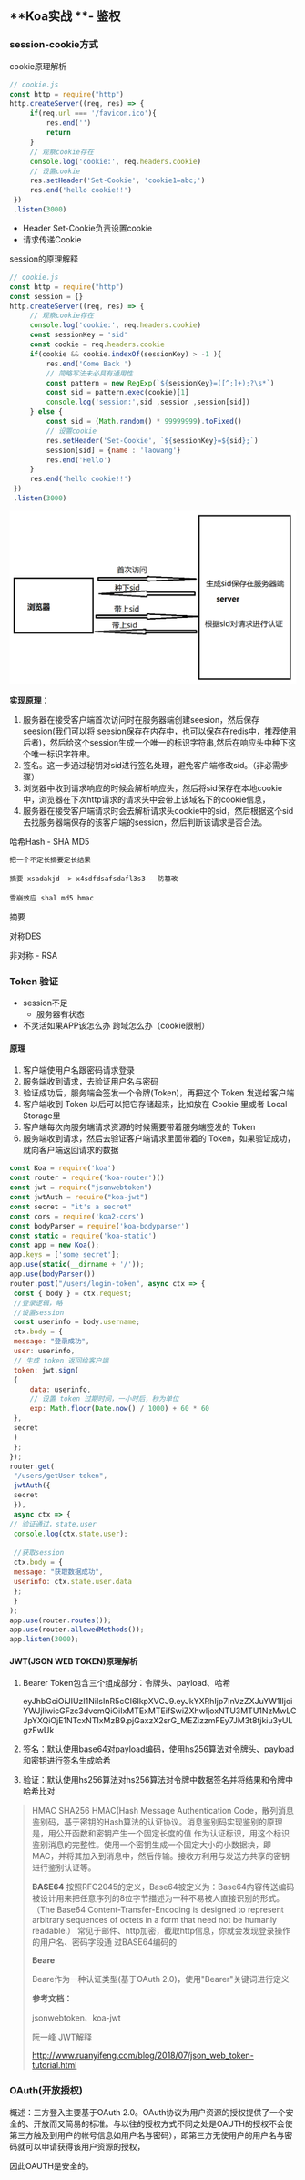 ## **Koa实战 **- **鉴权**

### **session-cookie**方式

cookie原理解析

```js
// cookie.js
const http = require("http")
http.createServer((req, res) => {
     if(req.url === '/favicon.ico'){
         res.end('')
         return
     }
     // 观察cookie存在
     console.log('cookie:', req.headers.cookie)
     // 设置cookie
     res.setHeader('Set-Cookie', 'cookie1=abc;')
     res.end('hello cookie!!')
 })
 .listen(3000)
```

- Header Set-Cookie负责设置cookie 
- 请求传递Cookie

session的原理解释

```js
// cookie.js
const http = require("http")
const session = {}
http.createServer((req, res) => {
     // 观察cookie存在
     console.log('cookie:', req.headers.cookie)
     const sessionKey = 'sid'
     const cookie = req.headers.cookie
     if(cookie && cookie.indexOf(sessionKey) > -1 ){
         res.end('Come Back ')
         // 简略写法未必具有通用性
         const pattern = new RegExp(`${sessionKey}=([^;]+);?\s*`)
         const sid = pattern.exec(cookie)[1]
         console.log('session:',sid ,session ,session[sid])
     } else {
         const sid = (Math.random() * 99999999).toFixed()
         // 设置cookie
         res.setHeader('Set-Cookie', `${sessionKey}=${sid};`)
         session[sid] = {name : 'laowang'}
         res.end('Hello')
     }
     res.end('hello cookie!!')
 })
 .listen(3000)
```

<img src="../.vuepress/public/assets/img/node/session.png" alt="1604728604168" style="zoom:80%;" />

**实现原理**： 

1. 服务器在接受客户端⾸次访问时在服务器端创建seesion，然后保存seesion(我们可以将 seesion保存在内存中，也可以保存在redis中，推荐使用后者)，然后给这个session生成⼀个唯⼀的标识字符串,然后在响应头中种下这个唯⼀标识字符串。 
2. 签名。这⼀步通过秘钥对sid进行签名处理，避免客户端修改sid。（非必需步骤） 
3. 浏览器中收到请求响应的时候会解析响应头，然后将sid保存在本地cookie中，浏览器在下次http请求的请求头中会带上该域名下的cookie信息， 
4. 服务器在接受客户端请求时会去解析请求头cookie中的sid，然后根据这个sid去找服务器端保存的该客户端的session，然后判断该请求是否合法。

哈希Hash - SHA MD5 

```reStructuredText
把⼀个不定⻓摘要定⻓结果 

摘要 xsadakjd -> x4sdfdsafsdafl3s3 - 防篡改 

雪崩效应 shal md5 hmac
```

摘要 

对称DES

非对称 - RSA

### **Token** **验证**

- session不足
  - 服务器有状态 
- 不灵活如果APP该怎么办 跨域怎么办（cookie限制）

#### 原理

1.  客户端使用户名跟密码请求登录 
2.  服务端收到请求，去验证用户名与密码 
3.  验证成功后，服务端会签发⼀个令牌(Token)，再把这个 Token 发送给客户端 
4.  客户端收到 Token 以后可以把它存储起来，比如放在 Cookie 里或者 Local Storage里 
5.  客户端每次向服务端请求资源的时候需要带着服务端签发的 Token  
6.  服务端收到请求，然后去验证客户端请求里面带着的 Token，如果验证成功，就向客户端返回请求的数据

```js
const Koa = require('koa')
const router = require('koa-router')()
const jwt = require("jsonwebtoken")
const jwtAuth = require("koa-jwt")
const secret = "it's a secret"
const cors = require('koa2-cors')
const bodyParser = require('koa-bodyparser')
const static = require('koa-static')
const app = new Koa();
app.keys = ['some secret'];
app.use(static(__dirname + '/'));
app.use(bodyParser())
router.post("/users/login-token", async ctx => {
 const { body } = ctx.request;
 //登录逻辑，略
 //设置session
 const userinfo = body.username;
 ctx.body = {
 message: "登录成功",
 user: userinfo,
 // 生成 token 返回给客户端
 token: jwt.sign(
 {
     data: userinfo,
     // 设置 token 过期时间，⼀小时后，秒为单位
     exp: Math.floor(Date.now() / 1000) + 60 * 60
 },
 secret
 )
 };
});
router.get(
 "/users/getUser-token",
 jwtAuth({
 secret
 }),
 async ctx => {
// 验证通过，state.user
 console.log(ctx.state.user);
 
 //获取session
 ctx.body = {
 message: "获取数据成功",
 userinfo: ctx.state.user.data
 };
 }
);
app.use(router.routes());
app.use(router.allowedMethods());
app.listen(3000);
```



#### JWT(JSON WEB TOKEN)原理解析

1. Bearer Token包含三个组成部分：令牌头、payload、哈希 

   eyJhbGciOiJIUzI1NiIsInR5cCI6IkpXVCJ9.eyJkYXRhIjp7InVzZXJuYW1lIjoiYWJjIiwicGFzc3dvcmQiOiIxMTExMTEifSwiZXhwIjoxNTU3MTU1NzMwLCJpYXQiOjE1NTcxNTIxMzB9.pjGaxzX2srG_MEZizzmFEy7JM3t8tjkiu3yULgzFwUk 

2. 签名：默认使用base64对payload编码，使用hs256算法对令牌头、payload和密钥进行签名生成哈希 

3. 验证：默认使用hs256算法对hs256算法对令牌中数据签名并将结果和令牌中哈希比对

> HMAC SHA256 HMAC(Hash Message Authentication Code，散列消息鉴别码，基于密钥的Hash算法的认证协议。消息鉴别码实现鉴别的原理是，用公开函数和密钥产生⼀个固定⻓度的值 作为认证标识，用这个标识鉴别消息的完整性。使用⼀个密钥生成⼀个固定大小的小数据块，即MAC，并将其加入到消息中，然后传输。接收方利用与发送方共享的密钥进行鉴别认证等。 
>
> **BASE64** 按照RFC2045的定义，Base64被定义为：Base64内容传送编码被设计用来把任意序列的8位字节描述为⼀种不易被人直接识别的形式。（The Base64 Content-Transfer-Encoding is designed to represent arbitrary sequences of octets in a form that need not be humanly readable.） 常见于邮件、http加密，截取http信息，你就会发现登录操作的用户名、密码字段通 过BASE64编码的 
>
> **Beare** 
>
> Beare作为⼀种认证类型(基于OAuth 2.0)，使用"Bearer"关键词进行定义 
>
> **参考文档：** 
>
> jsonwebtoken、koa-jwt 
>
> 阮⼀峰 JWT解释 
>
> http://www.ruanyifeng.com/blog/2018/07/json_web_token-tutorial.html

### OAuth(开放授权)

概述：三方登入主要基于OAuth 2.0。OAuth协议为用户资源的授权提供了⼀个安全的、开放而又简易的标准。与以往的授权方式不同之处是OAUTH的授权不会使第三方触及到用户的帐号信息如用户名与密码），即第三方无使用户的用户名与密码就可以申请获得该用户资源的授权， 

因此OAUTH是安全的。